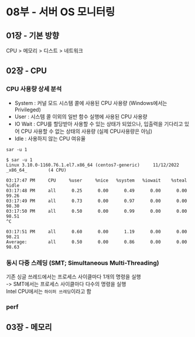 # 08부 - 서버 OS 모니터링

## 01장 - 기본 방향
CPU > 메모리 > 디스트 > 네트워크  

## 02장 - CPU

### CPU 사용량 상세 분석 
- System : 커널 모드 시스템 콜에 사용된 CPU 사용량 (Windows에서는 Privileged)
- User : 시스템 콜 이외의 일반 함수 실행에 사용된 CPU 사용량
- IO Wait : CPU를 할당받아 사용할 수 있는 상태가 되었으나, 입출력을 기다리고 있어 CPU 사용할 수 없는 상태의 사용량 (실제 CPU사용량은 아님)
- Idle : 사용하지 않는 CPU 여유율

`sar -u 1`
```shell
$ sar -u 1
Linux 3.10.0-1160.76.1.el7.x86_64 (centos7-generic)     11/12/2022      _x86_64_        (4 CPU)

03:17:47 PM     CPU     %user     %nice   %system   %iowait    %steal     %idle
03:17:48 PM     all      0.25      0.00      0.49      0.00      0.00     99.26
03:17:49 PM     all      0.73      0.00      0.97      0.00      0.00     98.30
03:17:50 PM     all      0.50      0.00      0.99      0.00      0.00     98.51
^C

03:17:51 PM     all      0.60      0.00      1.19      0.00      0.00     98.21
Average:        all      0.50      0.00      0.86      0.00      0.00     98.63
```

### 동시 다중 스레딩 (SMT; Simultaneous Multi-Threading)
기존 싱글 쓰레드에서는 프로세스 사이클마다 1개의 명령을 실행  
-> SMT에서는 프로세스 사이클마다 다수의 명령을 실행  
Intel CPU에서는 `하이퍼 쓰레딩`이라고 함  

### perf


## 03장 - 메모리


